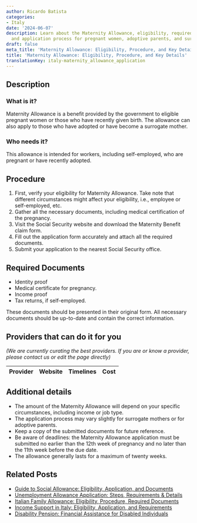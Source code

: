 ```yaml
---
author: Ricardo Batista
categories:
- Italy
date: '2024-06-07'
description: Learn about the Maternity Allowance, eligibility, required documents,
  and application process for pregnant women, adoptive parents, and surrogates.
draft: false
meta_title: 'Maternity Allowance: Eligibility, Procedure, and Key Details'
title: 'Maternity Allowance: Eligibility, Procedure, and Key Details'
translationKey: italy-maternity_allowance_application
---
```


## Description
### What is it?
Maternity Allowance is a benefit provided by the government to eligible pregnant women or those who have recently given birth. The allowance can also apply to those who have adopted or have become a surrogate mother.

### Who needs it?
This allowance is intended for workers, including self-employed, who are pregnant or have recently adopted.

## Procedure
1. First, verify your eligibility for Maternity Allowance. Take note that different circumstances might affect your eligibility, i.e., employee or self-employed, etc.
2. Gather all the necessary documents, including medical certification of the pregnancy.
3. Visit the Social Security website and download the Maternity Benefit claim form.
4. Fill out the application form accurately and attach all the required documents.
5. Submit your application to the nearest Social Security office. 

## Required Documents
- Identity proof
- Medical certificate for pregnancy.
- Income proof
- Tax returns, if self-employed.

These documents should be presented in their original form. All necessary documents should be up-to-date and contain the correct information.

## Providers that can do it for you

_(We are currently curating the best providers. If you are or know a provider, please contact us or edit the page directly)_

| Provider        |     Website     |     Timelines    |       Cost      |
| --------------- | --------------- |  :-------------: | :-------------: |

## Additional details
- The amount of the Maternity Allowance will depend on your specific circumstances, including income or job type.
- The application process may vary slightly for surrogate mothers or for adoptive parents.
- Keep a copy of the submitted documents for future reference.
- Be aware of deadlines: the Maternity Allowance application must be submitted no earlier than the 12th week of pregnancy and no later than the 11th week before the due date.
- The allowance generally lasts for a maximum of twenty weeks.


## Related Posts

- [Guide to Social Allowance: Eligibility, Application, and Documents](https://tramitit.com/guides/italy/social_allowance_application/)
- [Unemployment Allowance Application: Steps, Requirements & Details](https://tramitit.com/guides/italy/unemployment_allowance_application/)
- [Italian Family Allowance: Eligibility, Procedure, Required Documents](https://tramitit.com/guides/italy/family_allowance_request/)
- [Income Support in Italy: Eligibility, Application, and Requirements](https://tramitit.com/guides/italy/income_support_application/)
- [Disability Pension: Financial Assistance for Disabled Individuals](https://tramitit.com/guides/italy/disability_pension_application/)